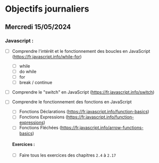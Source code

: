 # Objectifs journaliers

## Mercredi 15/05/2024

### Javascript :

- [ ] Comprendre l'intérêt et le fonctionnement des boucles en JavaScript (https://fr.javascript.info/while-for)
  - [ ] while
  - [ ] do while
  - [ ] for
  - [ ] break / continue
- [ ] Comprendre le "switch" en JavaScript (https://fr.javascript.info/switch)
- [ ] Comprendre le fonctionnement des fonctions en JavaScript

  - [ ] Fonctions Déclarations (https://fr.javascript.info/function-basics)
  - [ ] Fonctions Expressions (https://fr.javascript.info/function-expressions)
  - [ ] Fonctions Fléchées (https://fr.javascript.info/arrow-functions-basics)

  #### Exercices :

  - [ ] Faire tous les exercices des chapitres `2.4` à `2.17`
